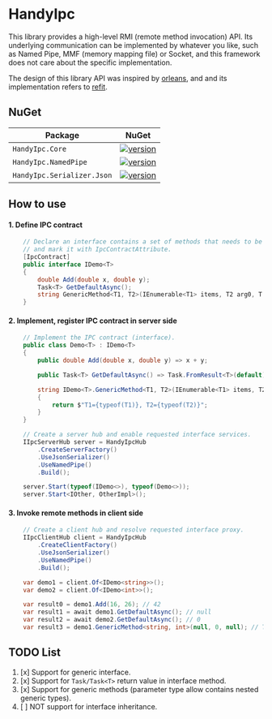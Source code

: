 # HandyIpc

This library provides a high-level RMI (remote method invocation) API. Its underlying communication can be implemented by whatever you like, such as Named Pipe, MMF (memory mapping file) or Socket, and this framework does not care about the specific implementation.

The design of this library API was inspired by [orleans](https://github.com/dotnet/orleans), and and its implementation refers to [refit](https://github.com/reactiveui/refit).

## NuGet

| Package                    | NuGet                                                                                                                    |
| -------------------------- | ------------------------------------------------------------------------------------------------------------------------ |
| `HandyIpc.Core`            | [![version](https://img.shields.io/badge/version-0.3.0-orange)](https://www.nuget.org/packages/HandyIpc.Core)            |
| `HandyIpc.NamedPipe`       | [![version](https://img.shields.io/badge/version-0.1.0-orange)](https://www.nuget.org/packages/HandyIpc.NamedPipe)       |
| `HandyIpc.Serializer.Json` | [![version](https://img.shields.io/badge/version-0.1.0-orange)](https://www.nuget.org/packages/HandyIpc.Serializer.Json) |

## How to use

#### 1. Define IPC contract

```csharp
    // Declare an interface contains a set of methods that needs to be called remotely,
    // and mark it with IpcContractAttribute.
    [IpcContract]
    public interface IDemo<T>
    {
        double Add(double x, double y);
        Task<T> GetDefaultAsync();
        string GenericMethod<T1, T2>(IEnumerable<T1> items, T2 arg0, T arg1);
    }
```

#### 2. Implement, register IPC contract in server side

```csharp
    // Implement the IPC contract (interface).
    public class Demo<T> : IDemo<T>
    {
        public double Add(double x, double y) => x + y;

        public Task<T> GetDefaultAsync() => Task.FromResult<T>(default);

        string IDemo<T>.GenericMethod<T1, T2>(IEnumerable<T1> items, T2 arg0, T arg1)
        {
            return $"T1={typeof(T1)}, T2={typeof(T2)}";
        }
    }
```

```csharp
    // Create a server hub and enable requested interface services.
    IIpcServerHub server = HandyIpcHub
        .CreateServerFactory()
        .UseJsonSerializer()
        .UseNamedPipe()
        .Build();

    server.Start(typeof(IDemo<>), typeof(Demo<>));
    server.Start<IOther, OtherImpl>();
```

#### 3. Invoke remote methods in client side

```csharp
    // Create a client hub and resolve requested interface proxy.
    IIpcClientHub client = HandyIpcHub
        .CreateClientFactory()
        .UseJsonSerializer()
        .UseNamedPipe()
        .Build();

    var demo1 = client.Of<IDemo<string>>();
    var demo2 = client.Of<IDemo<int>>();

    var result0 = demo1.Add(16, 26); // 42
    var result1 = await demo1.GetDefaultAsync(); // null
    var result2 = await demo2.GetDefaultAsync(); // 0
    var result3 = demo1.GenericMethod<string, int>(null, 0, null); // T1=System.String, T2=System.Int32
```

## TODO List

1. [x] Support for generic interface.
2. [x] Support for `Task/Task<T>` return value in interface method.
3. [x] Support for generic methods (parameter type allow contains nested generic types).
4. [ ] NOT support for interface inheritance.
